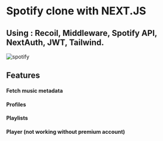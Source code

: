 # Spotify clone with NEXT.JS
## Using : Recoil, Middleware, Spotify API, NextAuth, JWT, Tailwind.

![spotify](https://user-images.githubusercontent.com/59204034/147263981-01fa05ab-9b2d-4c81-91a2-35853f9bfdc7.png)

## Features
#### Fetch music metadata
#### Profiles
#### Playlists
#### Player (not working without premium account) 
